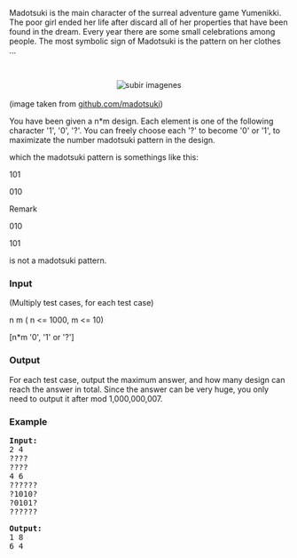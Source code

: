 <p>Madotsuki is the main character of the surreal adventure game Yumenikki. The poor girl ended her life after discard all of her properties that have been found in the dream. Every year there are some small celebrations among people. The most symbolic sign of Madotsuki is the pattern on her clothes ...</p>

<br>
<p>
</p><center><img src="/content/zukow:Madotsuki.jpg" alt="subir imagenes" border="0"></center>
<br>
(image taken from <a href="https://github.com/madotsuki">github.com/madotsuki</a>)
<br>

<p>You have been given a n*m design. Each element is one of the following character '1', '0', '?'. You can freely choose each '?' to become '0' or '1', to maximizate the number madotsuki pattern in the design.</p>
<p>which the madotsuki pattern is somethings like this:</p>
<p>101</p>
<p>010</p>
<p>Remark</p>
<p>010</p>
<p>101</p>
<p>is not a madotsuki pattern.</p>
<h3>Input</h3>
<p>(Multiply test cases, for each test case)</p>
<p>n m ( n &lt;= 1000, m &lt;= 10)</p>
<p>[n*m '0', '1' or '?']</p>
<h3>Output</h3>
<p>For each test case, output the maximum answer, and how many design can reach the answer in total. Since the answer can be very huge, you only need to output it after mod 1,000,000,007.</p>
<h3>Example</h3>
<pre><strong>Input:</strong>
<div id="_mcePaste" style="position: absolute; left: -10000px; top: 392px; width: 1px; height: 1px; overflow: hidden;">2 4</div>2 4
????
????
4 6
??????
?1010?
?0101?
??????</pre>
<pre><strong>Output:</strong>
1 8
6 4
</pre>